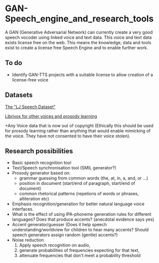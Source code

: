# GAN-Speech_engine_and_research_tools
A GAN (Generative Adversarial Network) can currently create a very good speech vocoder using linked voice and text data. This voice and text data exists license free on the web. This means the knowledge, data and tools exist to create a license free Speech Engine and to enable further work.
## To do
 - Identify GAN-TTS projects with a suitable license to allow creation of a license-free voice

## Datasets
[The "LJ Speech Dataset"](https://keithito.com/LJ-Speech-Dataset/)

[Librivox for other voices and prosody learning](https://librivox.org/)

+Any Voice data that is now out of copyright (Ethically this should be used for prosody learning rather than anything that would enable mimicking of the voice. They have not consented to have their voice stolen). 

## Research possibilities
 - Basic speech recognition tool
 - Text/Speech synchronisation tool (SMIL generator?)
 - Prosody generator based on:
   - grammar guessing from common words (the, at, in, a, and, or ...) 
   - position in document (start/end of paragraph, start/end of document)
   - common rhetorical patterns (repetions of words or phrases, alliteration etc)
- Emphasis recognition/generation for better natural language voice interfaces.
 - What is the effect of using IPA-phoneme generation rules for different languages? Does that produce accents? (anecdotal evidence says yes)
 - Accent generator/guesser (Does it help speech understanding/worldview for children to hear many accents? Should speech generators assign random (gentle) accents?)
 - Noise reduction 
   1. Apply speech recognition on audio, 
   2. generate probabilities of frequencies expecting for that text, 
   3. attenuate frequencies that don't meet a probability threshold 
